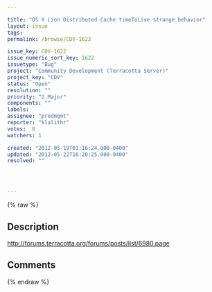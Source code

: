```yaml
---

title: "OS X Lion Distributed Cache timeToLive strange behavior"
layout: issue
tags: 
permalink: /browse/CDV-1622

issue_key: CDV-1622
issue_numeric_sort_key: 1622
issuetype: "Bug"
project: "Community Development (Terracotta Server)"
project_key: "CDV"
status: "Open"
resolution: ""
priority: "2 Major"
components: ""
labels: 
assignee: "prodmgmt"
reporter: "klalithr"
votes:  0
watchers: 1

created: "2012-05-19T01:16:24.000-0400"
updated: "2012-05-22T16:20:25.000-0400"
resolved: ""




---
```


{% raw %}

## Description

<div markdown="1" class="description">

http://forums.terracotta.org/forums/posts/list/6980.page

</div>

## Comments



{% endraw %}
